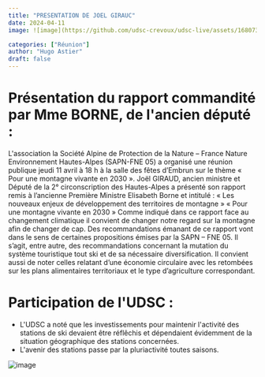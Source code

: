 ```yaml
---
title: "PRESENTATION DE JOEL GIRAUC"
date: 2024-04-11
image: ![image](https://github.com/udsc-crevoux/udsc-live/assets/168073304/99ca91f4-8bca-402a-b254-ce789215bd85)

categories: ["Réunion"]
author: "Hugo Astier"
draft: false
---
```


# Présentation du rapport commandité par Mme BORNE, de l'ancien député :

L'association la Société Alpine de Protection de la Nature – France Nature Environnement Hautes-Alpes (SAPN-FNE 05) a organisé une réunion publique jeudi 11 avril
à 18 h à la salle des fêtes d’Embrun sur le thème « Pour une montagne vivante en 2030 ».
Joël GIRAUD, ancien ministre et Député de la 2° circonscription des Hautes-Alpes a présenté son rapport remis à l’ancienne Première Ministre Elisabeth Borne et intitulé :
« Les nouveaux enjeux de développement des territoires de montagne » « Pour une montagne vivante en 2030 »
Comme indiqué dans ce rapport face au changement climatique il convient de changer notre regard sur la montagne afin de changer de cap. Des recommandations émanant de
ce rapport vont dans le sens de certaines propositions émises par la SAPN – FNE 05. Il s’agit, entre autre, des recommandations concernant la mutation du système touristique
tout ski et de sa nécessaire diversification. Il convient aussi de noter celles relatant d’une économie circulaire avec les retombées sur les plans alimentaires territoriaux et le type
d’agriculture correspondant.

# Participation de l'UDSC :

- L'UDSC a noté que les investissements pour maintenir l'activité des stations de ski devaient être réflêchis et dépendaient évidemment de la situation géographique des stations concernées.
- L'avenir des stations passe par la pluriactivité toutes saisons.


![image](https://github.com/udsc-crevoux/udsc-live/assets/168073304/d5ce15f5-1df7-47c9-910b-74e58b768161)
